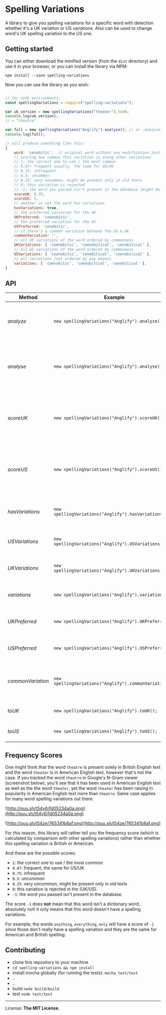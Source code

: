 # Spelling Variations

A library to give you spelling variations for a specific word with detection whether it's a UK variation or US variations. Also can be used to change word's UK spelling variation to the US one.

## Getting started

You can either download the minified version (from the `dist` directory) and use it in your browser, or you can install the library via NPM:

```
npm install --save spelling-variations
```

Now you can use the library as you wish:

```javascript

// for node environments:
const spellingVariations = require("spelling-variations");

var uk_version = new spellingVariations("theater").toUK;
console.log(uk_version);
// > "theatre"

var full = new spellingVariations("Anglify").analyze(); // or .analyse() for obvious reasons
console.log(full);

// will produce something like this:
{
	word: 'cenobitic', 	// original word without any modification just lowercased
	// scoring how common this variation is along other variations
	// 1: the correct one to use / the most common
	// 0.87: frequent usually, the same for US/UK
	// 0.75: infrequent
	// 0.5: uncommon
	// 0.25: very uncommon, might be present only in old texts
	// 0: this variation is rejected
	// -1: the word you passed isn't present in the database (might be not having a spelling variations)
	scoreUK: 0.75,
	scoreUS: 1,
	// whether or not the word has variations
	hasVariations: true,
	// the preferred variation for the UK
	UKPreferred: 'coenobitic',
	// the preferred variation for the US
	USPreferred: 'cenobitic',
	// if there's a common variation between the US & UK
	commonVariation: '',
	// all UK variations of the word ordered by commonness
	UKVariations: [ 'coenobitic', 'coenobitical', 'cenobitical' ],
	// all US variations of the word ordered by commonness
	USVariations: [ 'coenobitic', 'cenobitical', 'coenobitical' ],
	// all variations (not ordered by any means)
	variations: [ 'coenobitic', 'coenobitical', 'cenobitical' ],
}
```


## API

Method | Example | Returns | Description
--- | --- | --- | ---
*analyze* | `new spellingVariations("Anglify").analyze();` | `{Object}` | **@returns:** The object described above (in getting started)
*analyse* | `new spellingVariations("Anglify").analyse();` | `{Object}` | **@returns:** An alias of the same function above (made for obvious reasons)
*scoreUK* | `new spellingVariations("Anglify").scoreUK();` | `{Number}` | **@returns:** A score of how common this variation in the UK's texts (1-0)
*scoreUS* | `new spellingVariations("Anglify").scoreUS();` | `{Number}` | **@returns:** A score of how common this variation in the US's texts (1-0)
*hasVariations* | `new spellingVariations("Anglify").hasVariations();` | `{Boolean}` | **@returns:** Does this word have other variations?
*USVariations* | `new spellingVariations("Anglify").USVariations();` | `{Array}` | **@returns:** US variations of the word
*UKVariations* | `new spellingVariations("Anglify").UKVariations();` | `{Array}` | **@returns:** UK variations of the word
*variations* | `new spellingVariations("Anglify").variations();` | `{Array}` | **@returns:** All of the word's variations
*UKPreferred* | `new spellingVariations("Anglify").UKPreferred();` | `{String}` | **@returns:** UK's preferred variation
*USPreferred* | `new spellingVariations("Anglify").USPreferred();` | `{String}` | **@returns:** US's preferred variation
*commonVariation* | `new spellingVariations("Anglify").commonVariation();` | `{String}` | **@returns:** A variation that is common for the US and the UK
*toUK* | `new spellingVariations("Anglify").toUK();` | `{String}` | **@returns:** UK variant of the word
*toUS* | `new spellingVariations("Anglify").toUS();` | `{String}` | **@returns:** US variant of the word


## Frequency Scores

One might think that the word `theatre` is present solely in British English text and the word `theater` is in American English text, however that's not the case. If you tracked the word `theatre` in Google's N-Gram viewer (screenshot below), you'll see that it has been used in American English text as well as the the word `theater`, yet the word `theater` has been raising in popularity in American English text more than `theatre`. Same case applies for many word spelling variations out there.

![http://puu.sh/t54v6/fd05234a0a.png](http://puu.sh/t54v6/fd05234a0a.png)


![http://puu.sh/t54ze/765341b8af.png](http://puu.sh/t54ze/765341b8af.png)

For this reason, this library will rather tell you the frequency score (which is calculated by comparison with other spelling variations) rather than whether this spelling variation is British or American.

And these are the possible scores:

- `1`: the correct one to use / the most common
- `0.87`: frequent, the same for US/UK
- `0.75`: infrequent
- `0.5`: uncommon
- `0.25`: very uncommon, might be present only in old texts
- `0`: this variation is rejected in the (UK/US).
- `-1`: the word you passed isn't present in the database.

The score `-1` does **not** mean that this word isn't a dictionary word, absolutely not! it only means that this word doesn't have a spelling variations.

For example, the words `anything`, `everything`, `only` will have a score of `-1` since those don't really have a spelling variation and they are the same for American and British spelling.

## Contributing

* clone this repository to your machine
* `cd spelling-variations && npm install`
* install mocha globally (for running the tests): `mocha test/test`
* ..
* ..
* build `node build/build`
* test `node test/test`


--------------

License: **The MIT License**.